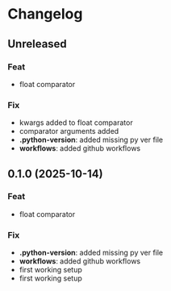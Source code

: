 # Changelog

## Unreleased

### Feat

- float comparator

### Fix

- kwargs added to float comparator
- comparator arguments added
- **.python-version**: added missing py ver file
- **workflows**: added github workflows

## 0.1.0 (2025-10-14)

### Feat

- float comparator

### Fix

- **.python-version**: added missing py ver file
- **workflows**: added github workflows
- first working setup
- first working setup
